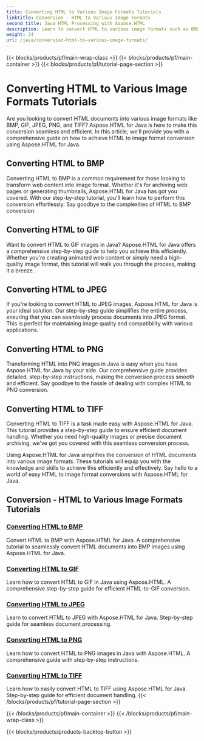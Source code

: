 ```yaml
---
title: Converting HTML to Various Image Formats Tutorials
linktitle: Conversion - HTML to Various Image Formats
second_title: Java HTML Processing with Aspose.HTML
description: Learn to convert HTML to various image formats such as BMP, GIF, JPEG, PNG, and TIFF using Aspose.HTML for Java. This comprehensive tutorial covers efficient document processing.
weight: 24
url: /java/conversion-html-to-various-image-formats/
---
```


{{< blocks/products/pf/main-wrap-class >}}
{{< blocks/products/pf/main-container >}}
{{< blocks/products/pf/tutorial-page-section >}}

# Converting HTML to Various Image Formats Tutorials


Are you looking to convert HTML documents into various image formats like BMP, GIF, JPEG, PNG, and TIFF? Aspose.HTML for Java is here to make this conversion seamless and efficient. In this article, we'll provide you with a comprehensive guide on how to achieve HTML to image format conversion using Aspose.HTML for Java. 

## Converting HTML to BMP

Converting HTML to BMP is a common requirement for those looking to transform web content into image format. Whether it's for archiving web pages or generating thumbnails, Aspose.HTML for Java has got you covered. With our step-by-step tutorial, you'll learn how to perform this conversion effortlessly. Say goodbye to the complexities of HTML to BMP conversion.

## Converting HTML to GIF

Want to convert HTML to GIF images in Java? Aspose.HTML for Java offers a comprehensive step-by-step guide to help you achieve this efficiently. Whether you're creating animated web content or simply need a high-quality image format, this tutorial will walk you through the process, making it a breeze.

## Converting HTML to JPEG

If you're looking to convert HTML to JPEG images, Aspose.HTML for Java is your ideal solution. Our step-by-step guide simplifies the entire process, ensuring that you can seamlessly process documents into JPEG format. This is perfect for maintaining image quality and compatibility with various applications.

## Converting HTML to PNG

Transforming HTML into PNG images in Java is easy when you have Aspose.HTML for Java by your side. Our comprehensive guide provides detailed, step-by-step instructions, making the conversion process smooth and efficient. Say goodbye to the hassle of dealing with complex HTML to PNG conversion.

## Converting HTML to TIFF

Converting HTML to TIFF is a task made easy with Aspose.HTML for Java. This tutorial provides a step-by-step guide to ensure efficient document handling. Whether you need high-quality images or precise document archiving, we've got you covered with this seamless conversion process.

Using Aspose.HTML for Java simplifies the conversion of HTML documents into various image formats. These tutorials will equip you with the knowledge and skills to achieve this efficiently and effectively. Say hello to a world of easy HTML to image format conversions with Aspose.HTML for Java.

## Conversion - HTML to Various Image Formats Tutorials
### [Converting HTML to BMP](./convert-html-to-bmp/)
Convert HTML to BMP with Aspose.HTML for Java. A comprehensive tutorial to seamlessly convert HTML documents into BMP images using Aspose.HTML for Java.
### [Converting HTML to GIF](./convert-html-to-gif/)
Learn how to convert HTML to GIF in Java using Aspose.HTML. A comprehensive step-by-step guide for efficient HTML-to-GIF conversion.
### [Converting HTML to JPEG](./convert-html-to-jpeg/)
Learn to convert HTML to JPEG with Aspose.HTML for Java. Step-by-step guide for seamless document processing.
### [Converting HTML to PNG](./convert-html-to-png/)
Learn how to convert HTML to PNG images in Java with Aspose.HTML. A comprehensive guide with step-by-step instructions.
### [Converting HTML to TIFF](./convert-html-to-tiff/)
Learn how to easily convert HTML to TIFF using Aspose.HTML for Java. Step-by-step guide for efficient document handling.
{{< /blocks/products/pf/tutorial-page-section >}}

{{< /blocks/products/pf/main-container >}}
{{< /blocks/products/pf/main-wrap-class >}}

{{< blocks/products/products-backtop-button >}}
